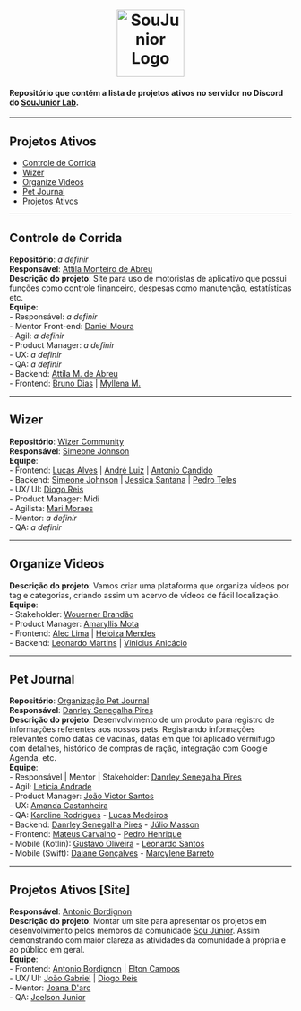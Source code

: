 <h1 align="center">
  <img alt="SouJunior Logo" src="https://user-images.githubusercontent.com/34722707/212139037-f0f862b6-4370-48b1-bdf5-84704e9f01cb.png" width="120px" />
</h1>

#### Repositório que contém a lista de projetos ativos no servidor no Discord do [SouJunior Lab](https://discord.gg/soujunior-community-759176734460346423).

<hr/>

## Projetos Ativos
-  <a href="#controle-de-corrida">Controle de Corrida</a>
-  <a href="#wizer">Wizer</a>
-  <a href="#organize-videos">Organize Videos</a>
-  <a href="#pet-journal">Pet Journal</a>
-  <a href="#projetos-ativos-site">Projetos Ativos</a>

<hr/>

## Controle de Corrida 
**Repositório**: *a definir*  
**Responsável**: <a href="https://www.linkedin.com/in/attilamec">Attila Monteiro de Abreu</a>  
**Descrição do projeto**: Site para uso de motoristas de aplicativo que possui funções como controle financeiro, despesas como manutenção, estatísticas etc.  
**Equipe**:  
    - Responsável: *a definir*  
    - Mentor Front-end: <a href="https://www.linkedin.com/in/danielmouradev">Daniel Moura</a>  
    - Agil: *a definir*  
    - Product Manager: *a definir*  
    - UX: *a definir*  
    - QA: *a definir*  
    - Backend: <a href="https://www.linkedin.com/in/attilamec">Attila M. de Abreu</a>  
    - Frontend: <a href="https://www.linkedin.com/in/bdiasanalistadetecnologia/">Bruno Dias</a> | <a href="https://www.linkedin.com/in/myllenametzker/">Myllena M.</a> 

<hr/>

 <a href=""></a>
 
## Wizer
**Repositório**:  <a href="https://github.com/Wizer-Community">Wizer Community</a> <br>
**Responsável**: <a href="https://github.com/Sjhns">Simeone Johnson</a>  
**Equipe**: <br>
    - Frontend: <a href="https://www.linkedin.com/in/lucas-alves-476b281aa/">Lucas Alves</a>  |  <a href="https://www.linkedin.com/in/andrelcnunes/">André Luiz</a> |  <a href="https://www.linkedin.com/in/antoniolmcandido/">Antonio Candido</a>  <br>
    - Backend: <a href="https://www.linkedin.com/in/simeone-johnson/">Simeone Johnson</a> | <a href="https://www.linkedin.com/in/jessica-santana-developer/">Jessica Santana</a> | <a href="https://www.linkedin.com/in/pedrohteles/">Pedro Teles</a> <br>
    - UX/ UI: <a href="https://www.linkedin.com/in/diogo-reis-1408b6239/">Diogo Reis</a>  <br>
    - Product Manager: Midi <br>
    - Agilista: <a href="https://www.linkedin.com/in/mari-moraes/">Mari Moraes</a>  <br>
    - Mentor: *a definir* <br>
    - QA: *a definir* <br>
   
<hr/>

## Organize Videos  
**Descrição do projeto**: Vamos criar uma plataforma que organiza vídeos por tag e categorias, criando assim um acervo de vídeos de fácil localização.  
**Equipe**:  
    - Stakeholder: <a href="https://www.linkedin.com/in/wouerner/">Wouerner Brandão</a>  
    - Product Manager: <a href="https://www.linkedin.com/in/amaryllismota">Amaryllis Mota</a>  
    - Frontend: <a href="https://www.linkedin.com/in/aleclima-/">Alec Lima</a>  | <a href="https://www.linkedin.com/in/heloiza-mendes-785708214">Heloiza Mendes</a> <br/>
    - Backend: <a href="https://www.linkedin.com/in/leonardo-martins-developer/">Leonardo Martins</a> | <a href="https://www.linkedin.com/in/anic4cio/">Vinicius Anicácio</a>   

<hr/>

## Pet Journal
**Repositório**: <a href="https://github.com/PetJournal">Organização Pet Journal</a>   
**Responsável**: <a href="https://www.linkedin.com/in/dansenpir">Danrley Senegalha Pires</a>  
**Descrição do projeto**: Desenvolvimento de um produto para registro de informações referentes aos nossos pets.
Registrando informações relevantes como datas de vacinas, datas em que foi aplicado vermífugo com detalhes, histórico de compras de ração, integração com Google Agenda, etc.  
**Equipe**:  
    - Responsável | Mentor | Stakeholder: <a href="https://www.linkedin.com/in/dansenpir">Danrley Senegalha Pires</a>  
    - Agil: <a href="https://www.linkedin.com/in/leticiatrandrade">Letícia Andrade</a>  
    - Product Manager: <a href="https://www.linkedin.com/in/joaosilvavictor">João Victor Santos</a>  
    - UX: <a href="https://www.linkedin.com/in/amanda-castanheira-746811a7">Amanda Castanheira</a>  
    - QA: <a href="https://www.linkedin.com/in/karoline-ibrodrigues">Karoline Rodrigues<a/> - <a href="https://www.linkedin.com/in/lucas-medeiros-233328221">Lucas Medeiros</a>  
    - Backend: <a href="https://www.linkedin.com/in/dansenpir">Danrley Senegalha Pires</a> - <a href="https://www.linkedin.com/in/juliomasson">Júlio Masson</a>  
    - Frontend: <a href="https://www.linkedin.com/in/mateuscarvalhodev">Mateus Carvalho</a> - <a href="https://www.linkedin.com/in/pedro-henrique-271257244">Pedro Henrique</a>  
    - Mobile (Kotlin): <a href="https://www.linkedin.com/in/gusoliveira21">Gustavo Oliveira</a> - <a href="https://www.linkedin.com/in/Leozinhozd">Leonardo Santos</a>  
    - Mobile (Swift): <a href="https://www.linkedin.com/mwlite/in/daiane-gon%C3%A7alves-4a946b94">Daiane Gonçalves</a> - <a href="https://www.linkedin.com/in/marcylene-barreto">Marcylene Barreto</a>  

<hr/>

 ## Projetos Ativos [Site]
**Responsável**: [Antonio Bordignon](https://www.linkedin.com/in/antoniobordignon/)  
**Descrição do projeto**: Montar um site para apresentar os projetos em desenvolvimento pelos membros da comunidade <a href="https://www.soujunior.tech/">Sou Júnior</a>. Assim demonstrando com maior clareza as atividades da comunidade à própria e ao público em geral.  
**Equipe**:  
    - Frontend: [Antonio Bordignon](https://www.linkedin.com/in/antoniobordignon/) | [Elton Campos](https://www.linkedin.com/in/eltonapcampos/)  
    - UX/ UI: [João Gabriel](https://www.linkedin.com/in/jgsilvadeoliveira/) | [Diogo Reis](https://www.linkedin.com/in/diogo-reis-1408b6239/)   
    - Mentor: [Joana D'arc](https://www.linkedin.com/in/joanadarc2233/)  
    - QA: [Joelson Junior](http://linkedin.com/in/joelson-júnior-67760b238)

